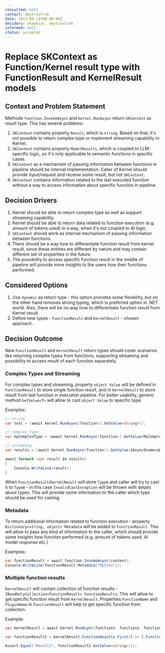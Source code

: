 ```yaml
---
consulted: null
contact: dmytrostruk
date: 2023-09-21T00:00:00Z
deciders: shawncal, dmytrostruk
informed: null
status: accepted
---
```


# Replace SKContext as Function/Kernel result type with FunctionResult and KernelResult models

## Context and Problem Statement

Methods `function.InvokeAsync` and `kernel.RunAsync` return `SKContext` as result type. This has several problems:

1. `SKContext` contains property `Result`, which is `string`. Based on that, it's not possible to return complex type or implement streaming capability in Kernel.
2. `SKContext` contains property `ModelResults`, which is coupled to LLM-specific logic, so it's only applicable to semantic functions in specific cases.
3. `SKContext` as a mechanism of passing information between functions in pipeline should be internal implementation. Caller of Kernel should provide input/request and receive some result, but not `SKContext`.
4. `SKContext` contains information related to the last executed function without a way to access information about specific function in pipeline.

## Decision Drivers

1. Kernel should be able to return complex type as well as support streaming capability.
2. Kernel should be able to return data related to function execution (e.g. amount of tokens used) in a way, when it's not coupled to AI logic.
3. `SKContext` should work as internal mechanism of passing information between functions.
4. There should be a way how to differentiate function result from kernel result, since these entities are different by nature and may contain different set of properties in the future.
5. The possibility to access specific function result in the middle of pipeline will provide more insights to the users how their functions performed.

## Considered Options

1. Use `dynamic` as return type - this option provides some flexibility, but on the other hand removes strong typing, which is preferred option in .NET world. Also, there will be no way how to differentiate function result from Kernel result.
2. Define new types - `FunctionResult` and `KernelResult` - chosen approach.

## Decision Outcome

New `FunctionResult` and `KernelResult` return types should cover scenarios like returning complex types from functions, supporting streaming and possibility to access result of each function separately.

### Complex Types and Streaming

For complex types and streaming, property `object Value` will be defined in `FunctionResult` to store single function result, and in `KernelResult` to store result from last function in execution pipeline. For better usability, generic method `GetValue<T>` will allow to cast `object Value` to specific type.

Examples:

```csharp {"id":"01J6KQ32E413Y51RZAKBA897AQ"}
// string
var text = (await kernel.RunAsync(function)).GetValue<string>();

// complex type
var myComplexType = (await kernel.RunAsync(function)).GetValue<MyComplexType>();

// streaming
var results = (await kernel.RunAsync(function)).GetValue<IAsyncEnumerable<int>>();

await foreach (var result in results)
{
    Console.WriteLine(result);
}
```

When `FunctionResult`/`KernelResult` will store `TypeA` and caller will try to cast it to `TypeB` - in this case `InvalidCastException` will be thrown with details about types. This will provide some information to the caller which type should be used for casting.

### Metadata

To return additional information related to function execution - property `Dictionary<string, object> Metadata` will be added to `FunctionResult`. This will allow to pass any kind of information to the caller, which should provide some insights how function performed (e.g. amount of tokens used, AI model response etc.)

Examples:

```csharp {"id":"01J6KQ32E413Y51RZAKF9QG4KM"}
var functionResult = await function.InvokeAsync(context);
Console.WriteLine(functionResult.Metadata["MyInfo"]);
```

### Multiple function results

`KernelResult` will contain collection of function results - `IReadOnlyCollection<FunctionResult> FunctionResults`. This will allow to get specific function result from `KernelResult`. Properties `FunctionName` and `PluginName` in `FunctionResult` will help to get specific function from collection.

Example:

```csharp {"id":"01J6KQ32E413Y51RZAKHVAASXW"}
var kernelResult = await kernel.RunAsync(function1, function2, function3);

var functionResult2 = kernelResult.FunctionResults.First(l => l.FunctionName == "Function2" && l.PluginName == "MyPlugin");

Assert.Equal("Result2", functionResult2.GetValue<string>());
```
